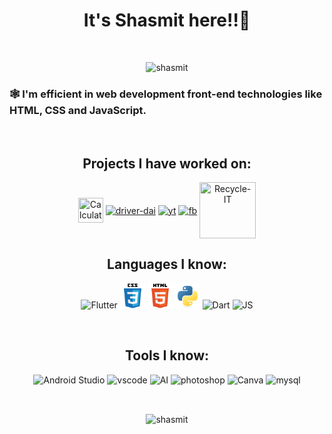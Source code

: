 <h1 align="center">It's Shasmit here!!👾</h1>

<br>

<p align="center"> <img src="https://komarev.com/ghpvc/?username=shasmit&label=Profile%20views&color=02ede9&style=plastic" alt="shasmit" /> </p>
<h3> 🕸️ I'm efficient in web development front-end technologies like HTML, CSS and JavaScript. </h3>

<br>

<h2 align="center">Projects I have worked on:</h3>


<!-- <div align="center" style="display:flex; justify-content: row; align-items: center; justify-content: center;"> -->
    
<p align="center">
    <a href="https://github.com/Shasmit/Calculator.git"><img align="center" title="Calculator" src="https://i.imgur.com/JDzrSoW.png" height="40" width="40" ></a>
    <a href="https://github.com/Shasmit/Driver-Dai.git"><img align="center" title="Driver Dai" src="https://i.ibb.co/zNZbPky/driverdai.png" alt="driver-dai" style="width: 80px; height:80px;"></a>
    <a href="https://github.com/Shasmit/Youtube-Vid-Downloader.git"><img align="center" title="YouTube Video Downloder" src="https://www.freeiconspng.com/thumbs/youtube-logo-png/youtube-logo-png-hd-21.png" alt="yt" style="width: 50px; height:50px;"></a>
    <a href="https://github.com/Shasmit/Facebook-Video-Downloader.git"><img align="center" title="Facebook Video Downloder" src="https://i.ibb.co/Hns7ZmK/fb.png" alt="fb" style="width: 40px; height:40px;"></a>
    <a href="https://github.com/Shasmit/Recycle-IT.git"><img align="center" title="Recycle-IT" src="https://i.ibb.co/7RbxSsC/logo.png" height="90" width="90" ></a> </p>
<!-- </div> -->



<h2 align="center">Languages I know:</h3>
<p align="center"> 
<img src="https://user-images.githubusercontent.com/51419598/152648731-567997ec-ac1c-4a9c-a816-a1fb1882abbe.png" alt="Flutter" width="40" height="40"/>
<img src="https://raw.githubusercontent.com/devicons/devicon/master/icons/css3/css3-original-wordmark.svg" alt="css3" width="40" height="40"/>
<img src="https://raw.githubusercontent.com/devicons/devicon/master/icons/html5/html5-original-wordmark.svg" alt="html5" width="40" height="40"/>
<img src="https://raw.githubusercontent.com/devicons/devicon/master/icons/python/python-original.svg" alt="python" width="40" height="40"/>
<img src="https://upload.wikimedia.org/wikipedia/commons/thumb/7/7e/Dart-logo.png/640px-Dart-logo.png" alt="Dart" width="40" height="40"/>
<img src="https://www.computerhope.com/jargon/j/javascript.png" alt="JS" width="35" height="35"/>
</p>


<br>
<h2 align="center">Tools I know:</h3>
<p align="center"> 
<img src="https://upload.wikimedia.org/wikipedia/commons/thumb/8/8f/Breezeicons-apps-48-android-studio.svg/1200px-Breezeicons-apps-48-android-studio.svg.png" alt="Android Studio" width="40" height="40"/>
<img src="https://upload.wikimedia.org/wikipedia/commons/thumb/2/2d/Visual_Studio_Code_1.18_icon.svg/2056px-Visual_Studio_Code_1.18_icon.svg.png" alt="vscode" width="40" height="40"/>
<img src="https://logodownload.org/wp-content/uploads/2017/04/adobe-Illustrator-logo-1-1.png" alt="AI" width="40" height="40"/>
<img src="https://www.freepnglogos.com/uploads/photoshop-png-logo/photoshop-cc-splash-png-logo-3.png" alt="photoshop" width="40" height="40"/>
<img src="https://1000logos.net/wp-content/uploads/2021/10/Canva-logo.png" alt="Canva" width="50" height="40"/>
<img src="https://download.logo.wine/logo/MySQL/MySQL-Logo.wine.png" alt="mysql" width="40" height="40"/>
</p>

<br>

<p align="center"><img align="center" src="https://github-readme-stats.vercel.app/api/top-langs?username=shasmit&show_icons=true&theme=dark&title_color=6adbd9&hide_border=true&locale=en&layout=compact" alt="shasmit" /></p>
